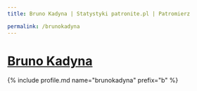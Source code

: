 ```yaml
---
title: Bruno Kadyna | Statystyki patronite.pl | Patromierz

permalink: /brunokadyna
---
```


# [Bruno Kadyna](https://patronite.pl/brunokadyna)

{% include profile.md name="brunokadyna" prefix="b" %}
